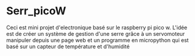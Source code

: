 # Serr_picoW
Ceci est mini projet d'electronique basé sur le raspberry pi pico w. L'idée est de créer un système de gestion d'une serre grâce à un servomoteur manipuler depuis une page web et un programme en micropython qui est basé sur un capteur de température et d'humidité 

